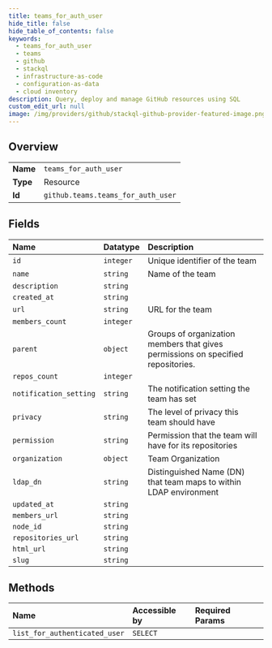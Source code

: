 ```yaml
---
title: teams_for_auth_user
hide_title: false
hide_table_of_contents: false
keywords:
  - teams_for_auth_user
  - teams
  - github    
  - stackql
  - infrastructure-as-code
  - configuration-as-data
  - cloud inventory
description: Query, deploy and manage GitHub resources using SQL
custom_edit_url: null
image: /img/providers/github/stackql-github-provider-featured-image.png
---
```

  
    

## Overview
<table><tbody>
<tr><td><b>Name</b></td><td><code>teams_for_auth_user</code></td></tr>
<tr><td><b>Type</b></td><td>Resource</td></tr>
<tr><td><b>Id</b></td><td><code>github.teams.teams_for_auth_user</code></td></tr>
</tbody></table>

## Fields
| Name | Datatype | Description |
|:-----|:---------|:------------|
| `id` | `integer` | Unique identifier of the team |
| `name` | `string` | Name of the team |
| `description` | `string` |  |
| `created_at` | `string` |  |
| `url` | `string` | URL for the team |
| `members_count` | `integer` |  |
| `parent` | `object` | Groups of organization members that gives permissions on specified repositories. |
| `repos_count` | `integer` |  |
| `notification_setting` | `string` | The notification setting the team has set |
| `privacy` | `string` | The level of privacy this team should have |
| `permission` | `string` | Permission that the team will have for its repositories |
| `organization` | `object` | Team Organization |
| `ldap_dn` | `string` | Distinguished Name (DN) that team maps to within LDAP environment |
| `updated_at` | `string` |  |
| `members_url` | `string` |  |
| `node_id` | `string` |  |
| `repositories_url` | `string` |  |
| `html_url` | `string` |  |
| `slug` | `string` |  |
## Methods
| Name | Accessible by | Required Params |
|:-----|:--------------|:----------------|
| `list_for_authenticated_user` | `SELECT` |  |
